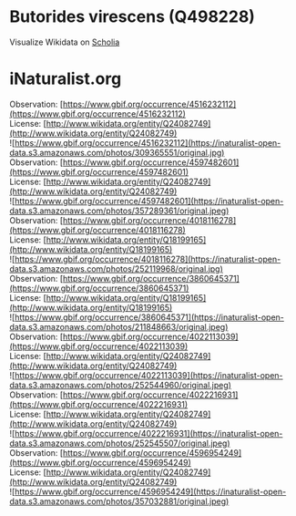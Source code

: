 
Butorides virescens (Q498228)
=============================
  
Visualize Wikidata on [Scholia](https://scholia.toolforge.org/taxon/Q498228)
# iNaturalist.org
  
Observation: [https://www.gbif.org/occurrence/4516232112](https://www.gbif.org/occurrence/4516232112)  
License: [http://www.wikidata.org/entity/Q24082749](http://www.wikidata.org/entity/Q24082749)  
![https://www.gbif.org/occurrence/4516232112](https://inaturalist-open-data.s3.amazonaws.com/photos/309365551/original.jpg)  
Observation: [https://www.gbif.org/occurrence/4597482601](https://www.gbif.org/occurrence/4597482601)  
License: [http://www.wikidata.org/entity/Q24082749](http://www.wikidata.org/entity/Q24082749)  
![https://www.gbif.org/occurrence/4597482601](https://inaturalist-open-data.s3.amazonaws.com/photos/357289361/original.jpeg)  
Observation: [https://www.gbif.org/occurrence/4018116278](https://www.gbif.org/occurrence/4018116278)  
License: [http://www.wikidata.org/entity/Q18199165](http://www.wikidata.org/entity/Q18199165)  
![https://www.gbif.org/occurrence/4018116278](https://inaturalist-open-data.s3.amazonaws.com/photos/252119968/original.jpg)  
Observation: [https://www.gbif.org/occurrence/3860645371](https://www.gbif.org/occurrence/3860645371)  
License: [http://www.wikidata.org/entity/Q18199165](http://www.wikidata.org/entity/Q18199165)  
![https://www.gbif.org/occurrence/3860645371](https://inaturalist-open-data.s3.amazonaws.com/photos/211848663/original.jpeg)  
Observation: [https://www.gbif.org/occurrence/4022113039](https://www.gbif.org/occurrence/4022113039)  
License: [http://www.wikidata.org/entity/Q24082749](http://www.wikidata.org/entity/Q24082749)  
![https://www.gbif.org/occurrence/4022113039](https://inaturalist-open-data.s3.amazonaws.com/photos/252544960/original.jpeg)  
Observation: [https://www.gbif.org/occurrence/4022216931](https://www.gbif.org/occurrence/4022216931)  
License: [http://www.wikidata.org/entity/Q24082749](http://www.wikidata.org/entity/Q24082749)  
![https://www.gbif.org/occurrence/4022216931](https://inaturalist-open-data.s3.amazonaws.com/photos/252545507/original.jpeg)  
Observation: [https://www.gbif.org/occurrence/4596954249](https://www.gbif.org/occurrence/4596954249)  
License: [http://www.wikidata.org/entity/Q24082749](http://www.wikidata.org/entity/Q24082749)  
![https://www.gbif.org/occurrence/4596954249](https://inaturalist-open-data.s3.amazonaws.com/photos/357032881/original.jpeg)